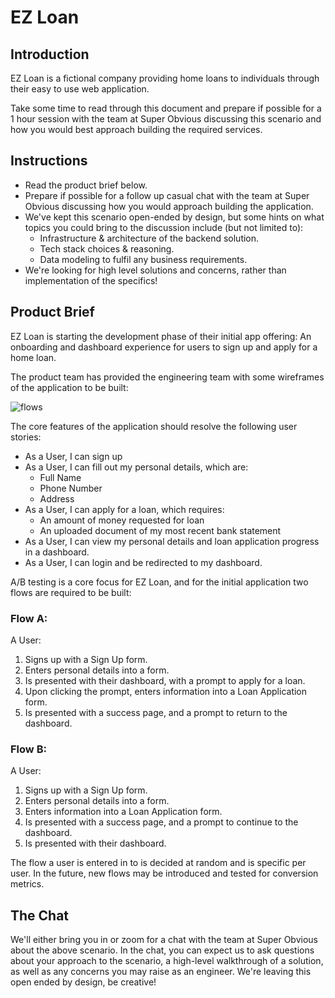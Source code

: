 # EZ Loan

## Introduction

EZ Loan is a fictional company providing home loans to individuals through their easy to use web application.

Take some time to read through this document and prepare if possible for a 1 hour session with the team at Super Obvious discussing this scenario and how you would best approach building the required services.

## Instructions

* Read the product brief below.
* Prepare if possible for a follow up casual chat with the team at Super Obvious discussing how you would approach building the application.
* We've kept this scenario open-ended by design, but some hints on what topics you could bring to the discussion include (but not limited to):
  * Infrastructure & architecture of the backend solution.
  * Tech stack choices & reasoning.
  * Data modeling to fulfil any business requirements.
* We're looking for high level solutions and concerns, rather than implementation of the specifics!

## Product Brief

EZ Loan is starting the development phase of their initial app offering: An onboarding and dashboard experience for users to sign up and apply for a home loan.

The product team has provided the engineering team with some wireframes of the application to be built:

![flows](./flows.png)

The core features of the application should resolve the following user stories:

* As a User, I can sign up
* As a User, I can fill out my personal details, which are:
  * Full Name
  * Phone Number
  * Address
* As a User, I can apply for a loan, which requires:
  * An amount of money requested for loan
  * An uploaded document of my most recent bank statement
* As a User, I can view my personal details and loan application progress in a dashboard.
* As a User, I can login and be redirected to my dashboard.

A/B testing is a core focus for EZ Loan, and for the initial application two flows are required to be built:

### Flow A:

A User:
1. Signs up with a Sign Up form.
2. Enters personal details into a form.
3. Is presented with their dashboard, with a prompt to apply for a loan.
4. Upon clicking the prompt, enters information into a Loan Application form.
5. Is presented with a success page, and a prompt to return to the dashboard.

### Flow B:

A User:
1. Signs up with a Sign Up form.
2. Enters personal details into a form.
3. Enters information into a Loan Application form.
4. Is presented with a success page, and a prompt to continue to the dashboard.
5. Is presented with their dashboard.

The flow a user is entered in to is decided at random and is specific per user. In the future, new flows may be introduced and tested for conversion metrics.

## The Chat

We'll either bring you in or zoom for a chat with the team at Super Obvious about the above scenario. In the chat, you can expect us to ask questions about your approach to the scenario, a high-level walkthrough of a solution, as well as any concerns you may raise as an engineer. We're leaving this open ended by design, be creative!

